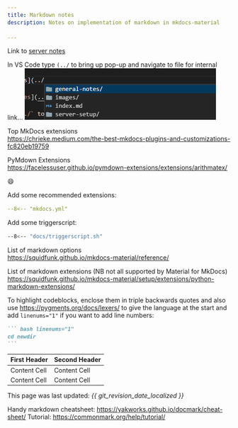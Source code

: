 ```yaml
---
title: Markdown notes
description: Notes on implementation of markdown in mkdocs-material

---
```


Link to [server notes](../server-setup/server_setup.md)

In VS Code type `(../` to bring up pop-up and navigate to file for internal link...
![](images/2022-07-10-22-45-00.png)

Top MkDocs extensions  
https://chrieke.medium.com/the-best-mkdocs-plugins-and-customizations-fc820eb19759

PyMdown Extensions  
https://facelessuser.github.io/pymdown-extensions/extensions/arithmatex/

:smile:

Add some recommended extensions:
``` yaml
--8<-- "mkdocs.yml"
```
Add some triggerscript:
``` bash
--8<-- "docs/triggerscript.sh"
```

List of markdown options  
https://squidfunk.github.io/mkdocs-material/reference/

List of markdown extensions (NB not all supported by Material for MkDocs)
https://squidfunk.github.io/mkdocs-material/setup/extensions/python-markdown-extensions/

To highlight codeblocks, enclose them in triple backwards quotes and also use https://pygments.org/docs/lexers/ to give the language at the start and add `linenums="1"` if you want to add line numbers:
```` markdown
``` bash linenums="1"
cd newdir
```
````

First Header  | Second Header
------------- | -------------
Content Cell  | Content Cell
Content Cell  | Content Cell

This page was last updated: *{{ git_revision_date_localized }}*

Handy markdown cheatsheet: https://yakworks.github.io/docmark/cheat-sheet/
Tutorial: https://commonmark.org/help/tutorial/